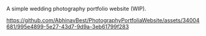 A simple wedding photography portfolio website (WIP).


https://github.com/AbhinavBest/PhotographyPortfoliaWebsite/assets/34004681/995e4899-5e27-43d7-9d9a-3eb61799f283

